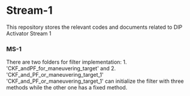 # Stream-1
This repository stores the relevant codes and documents related to DIP Activator Stream 1
### MS-1
There are two folders for filter implementation: 1. 'CKF_andPF_for_maneuvering_target' and 2. 'CKF_and_PF_or_maneuvering_target_1' 
'CKF_and_PF_or_maneuvering_target_1'  can initialize the filter with three methods while the other one has a fixed method.
